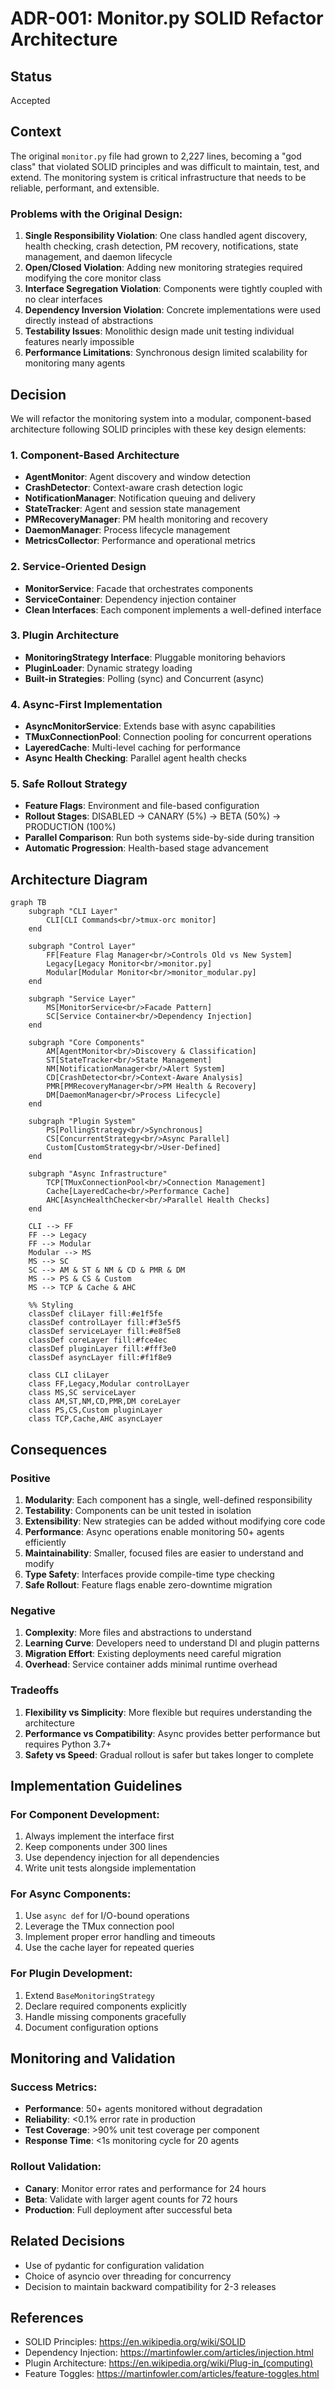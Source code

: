 # ADR-001: Monitor.py SOLID Refactor Architecture

## Status
Accepted

## Context
The original `monitor.py` file had grown to 2,227 lines, becoming a "god class" that violated SOLID principles and was difficult to maintain, test, and extend. The monitoring system is critical infrastructure that needs to be reliable, performant, and extensible.

### Problems with the Original Design:
1. **Single Responsibility Violation**: One class handled agent discovery, health checking, crash detection, PM recovery, notifications, state management, and daemon lifecycle
2. **Open/Closed Violation**: Adding new monitoring strategies required modifying the core monitor class
3. **Interface Segregation Violation**: Components were tightly coupled with no clear interfaces
4. **Dependency Inversion Violation**: Concrete implementations were used directly instead of abstractions
5. **Testability Issues**: Monolithic design made unit testing individual features nearly impossible
6. **Performance Limitations**: Synchronous design limited scalability for monitoring many agents

## Decision

We will refactor the monitoring system into a modular, component-based architecture following SOLID principles with these key design elements:

### 1. Component-Based Architecture
- **AgentMonitor**: Agent discovery and window detection
- **CrashDetector**: Context-aware crash detection logic
- **NotificationManager**: Notification queuing and delivery
- **StateTracker**: Agent and session state management
- **PMRecoveryManager**: PM health monitoring and recovery
- **DaemonManager**: Process lifecycle management
- **MetricsCollector**: Performance and operational metrics

### 2. Service-Oriented Design
- **MonitorService**: Facade that orchestrates components
- **ServiceContainer**: Dependency injection container
- **Clean Interfaces**: Each component implements a well-defined interface

### 3. Plugin Architecture
- **MonitoringStrategy Interface**: Pluggable monitoring behaviors
- **PluginLoader**: Dynamic strategy loading
- **Built-in Strategies**: Polling (sync) and Concurrent (async)

### 4. Async-First Implementation
- **AsyncMonitorService**: Extends base with async capabilities
- **TMuxConnectionPool**: Connection pooling for concurrent operations
- **LayeredCache**: Multi-level caching for performance
- **Async Health Checking**: Parallel agent health checks

### 5. Safe Rollout Strategy
- **Feature Flags**: Environment and file-based configuration
- **Rollout Stages**: DISABLED → CANARY (5%) → BETA (50%) → PRODUCTION (100%)
- **Parallel Comparison**: Run both systems side-by-side during transition
- **Automatic Progression**: Health-based stage advancement

## Architecture Diagram

```mermaid
graph TB
    subgraph "CLI Layer"
        CLI[CLI Commands<br/>tmux-orc monitor]
    end

    subgraph "Control Layer"
        FF[Feature Flag Manager<br/>Controls Old vs New System]
        Legacy[Legacy Monitor<br/>monitor.py]
        Modular[Modular Monitor<br/>monitor_modular.py]
    end

    subgraph "Service Layer"
        MS[MonitorService<br/>Facade Pattern]
        SC[Service Container<br/>Dependency Injection]
    end

    subgraph "Core Components"
        AM[AgentMonitor<br/>Discovery & Classification]
        ST[StateTracker<br/>State Management]
        NM[NotificationManager<br/>Alert System]
        CD[CrashDetector<br/>Context-Aware Analysis]
        PMR[PMRecoveryManager<br/>PM Health & Recovery]
        DM[DaemonManager<br/>Process Lifecycle]
    end

    subgraph "Plugin System"
        PS[PollingStrategy<br/>Synchronous]
        CS[ConcurrentStrategy<br/>Async Parallel]
        Custom[CustomStrategy<br/>User-Defined]
    end

    subgraph "Async Infrastructure"
        TCP[TMuxConnectionPool<br/>Connection Management]
        Cache[LayeredCache<br/>Performance Cache]
        AHC[AsyncHealthChecker<br/>Parallel Health Checks]
    end

    CLI --> FF
    FF --> Legacy
    FF --> Modular
    Modular --> MS
    MS --> SC
    SC --> AM & ST & NM & CD & PMR & DM
    MS --> PS & CS & Custom
    MS --> TCP & Cache & AHC

    %% Styling
    classDef cliLayer fill:#e1f5fe
    classDef controlLayer fill:#f3e5f5
    classDef serviceLayer fill:#e8f5e8
    classDef coreLayer fill:#fce4ec
    classDef pluginLayer fill:#fff3e0
    classDef asyncLayer fill:#f1f8e9

    class CLI cliLayer
    class FF,Legacy,Modular controlLayer
    class MS,SC serviceLayer
    class AM,ST,NM,CD,PMR,DM coreLayer
    class PS,CS,Custom pluginLayer
    class TCP,Cache,AHC asyncLayer
```

## Consequences

### Positive
1. **Modularity**: Each component has a single, well-defined responsibility
2. **Testability**: Components can be unit tested in isolation
3. **Extensibility**: New strategies can be added without modifying core code
4. **Performance**: Async operations enable monitoring 50+ agents efficiently
5. **Maintainability**: Smaller, focused files are easier to understand and modify
6. **Type Safety**: Interfaces provide compile-time type checking
7. **Safe Rollout**: Feature flags enable zero-downtime migration

### Negative
1. **Complexity**: More files and abstractions to understand
2. **Learning Curve**: Developers need to understand DI and plugin patterns
3. **Migration Effort**: Existing deployments need careful migration
4. **Overhead**: Service container adds minimal runtime overhead

### Tradeoffs
1. **Flexibility vs Simplicity**: More flexible but requires understanding the architecture
2. **Performance vs Compatibility**: Async provides better performance but requires Python 3.7+
3. **Safety vs Speed**: Gradual rollout is safer but takes longer to complete

## Implementation Guidelines

### For Component Development:
1. Always implement the interface first
2. Keep components under 300 lines
3. Use dependency injection for all dependencies
4. Write unit tests alongside implementation

### For Async Components:
1. Use `async def` for I/O-bound operations
2. Leverage the TMux connection pool
3. Implement proper error handling and timeouts
4. Use the cache layer for repeated queries

### For Plugin Development:
1. Extend `BaseMonitoringStrategy`
2. Declare required components explicitly
3. Handle missing components gracefully
4. Document configuration options

## Monitoring and Validation

### Success Metrics:
- **Performance**: 50+ agents monitored without degradation
- **Reliability**: <0.1% error rate in production
- **Test Coverage**: >90% unit test coverage per component
- **Response Time**: <1s monitoring cycle for 20 agents

### Rollout Validation:
- **Canary**: Monitor error rates and performance for 24 hours
- **Beta**: Validate with larger agent counts for 72 hours
- **Production**: Full deployment after successful beta

## Related Decisions
- Use of pydantic for configuration validation
- Choice of asyncio over threading for concurrency
- Decision to maintain backward compatibility for 2-3 releases

## References
- SOLID Principles: https://en.wikipedia.org/wiki/SOLID
- Dependency Injection: https://martinfowler.com/articles/injection.html
- Plugin Architecture: https://en.wikipedia.org/wiki/Plug-in_(computing)
- Feature Toggles: https://martinfowler.com/articles/feature-toggles.html
